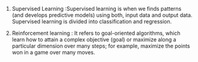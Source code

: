 
1. Supervised Learning :Supervised learning is when we finds patterns (and develops predictive models) using both, input data and output data. Supervised learning is divided into classification and regression.


2. Reinforcement learning : It refers to goal-oriented algorithms, which learn how to attain a complex objective (goal) or maximize along a particular dimension over many steps; for example, maximize the points won in a game over many moves.

	   
				   